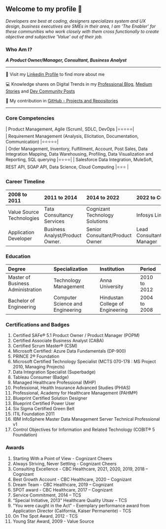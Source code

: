 ## Welcome to my profile 👋

_Developers are best at coding, designers specializes system and UX design, business executives are SMEs in their area, I am 'The Enabler' for these communities who work closely with them cross functionally to create objective and subjective 'Value' out of their job._ 

### Who Am I? 

**_A Product Owner/Manager, Consultant, Business Analyst_**


* * *


👤 Visit my [Linkedin Profile](https://www.linkedin.com/in/seevignesh/) to find more about me

💻 Knowledge shares on Digital Trends in my [Professional Blog](https://iamvigneshc-mydigitalworld.blogspot.com/), [Medium Stories](https://iamvigneshc.medium.com) and [Dev Community Posts](https://dev.to/iamvigneshc)

🚀 My contribution in [GitHub - Projects and Repositories](https://github.com/IamVigneshC)

* * *

### Core Competencies

| Product Management, Agile (Scrum), SDLC, DevOps                                              |⭐⭐⭐⭐⭐|  
| Requirement Management (Analysis, Elicitation, Documentation, Communication)                 |⭐⭐⭐⭐⭐|          
| Order Management, Inventory, Fulfillment, Account, Post Sales, Data Integration Mapping, Data Warehousing, Profiling, Data Visualization and Reporting, SQL querying                  |⭐⭐⭐⭐|
| Salesforce Data Integration, MuleSoft, REST API, SOAP API, Data Science, Cloud Computing                |⭐⭐⭐  |                                 

### Career Timeline

|       2008 to 2011         |       2011 to 2014              |          2014 to 2022               |        2022 to Current          |
|:---------------------------|:--------------------------------|:------------------------------------|:--------------------------------|
| Value Source Technologies  | Tata Consultancy Services       | Cognizant Technology Solutions      | Infosys Limited                 |
| Application Developer      | Business Analyst/Product Owner. | Senior Consultant/Product Owner     | Lead Consultant/Product Manager |


### Education

| Degree                            | Specialization                   |  Institution                     | Period           | 
|:----------------------------------|:---------------------------------|:---------------------------------|:-----------------|
| Master of Business Administration | Technology Management            |  Anna University                 | 2010 to 2012     |
| Bachelor of Engineering           | Computer Science and Engineering |  Hindustan College of Engineering| 2004 to 2008     |


### Certifications and Badges

1. Certified SAFe® 5.1 Product Owner / Product Manager (POPM)
2. Certified Associate Business Analyst (CABA)
3. Certified Scrum Master® (CSM)
4. Microsoft Certified: Azure Data Fundamentals (DP-900)
5. PRINCE 2® Foundation 
6. Microsoft Certified Technology Specialist (MCTS 070-178 : MS Project 2010, Managing Projects)
7. Data Integration Specialist (Superbadge)
8. Tableau Consumer (Badge)
9. Managed Healthcare Professional (MHP)
10. Professional, Health Insurance Advanced Studies (PHIAS) 
11. Professional, Academy for Healthcare Management (PAHM®)
12. Blueprint Certified Solution Designer
13. Blueprint Certified Power User
14. Six Sigma Certified Green Belt
15. ITIL Foundation 2011
16. IBM InfoSphere Master Data Management Server Technical Professional v1
17. Control Objectives for Information and Related Technology (COBIT® 5 Foundation) 

### Awards

1. Starting With a Point of View - Cognizant Cheers
1. Always Striving, Never Settling - Cognizant Cheers
1. Consulting Excellence - CBC Healthcare, 2021, 2020, 2019, 2018 – Cognizant
1. Best Growth Account - CBC Healthcare, 2020 – Cognizant
1. Dream Team - CBC Healthcare, 2019 – Cognizant
1. SPOT award - CBC Healthcare, 2017 – Cognizant
1. Service Commitment, 2014 – TCS
1. “Special Initiative, 2013” Healthcare Quality Utsav – TCS 
1. "You were caught in the Act" - Exemplary performance award from Application Director (California, Kaiser Permanente) - TCS
1. On The Spot Award, 2012 - TCS
1. Young Star Award, 2009 - Value Source

